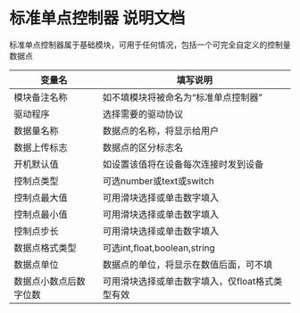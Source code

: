 # 标准单点控制器 说明文档
标准单点控制器属于基础模块，可用于任何情况，包括一个可完全自定义的控制量数据点

| 变量名 | 填写说明 |
| ---------- | --- |
| 模块备注名称 | 如不填模块将被命名为“标准单点控制器” |
| 驱动程序 | 选择需要的驱动协议 |
| 数据量名称 | 数据点的名称，将显示给用户 |
| 数据上传标志 | 数据点的区分标志名 |
| 开机默认值 | 如设置该值将在设备每次连接时发到设备 |
| 控制点类型 | 可选number或text或switch |
| 控制点最大值 | 可用滑块选择或单击数字填入 |
| 控制点最小值 | 可用滑块选择或单击数字填入 |
| 控制点步长 | 可用滑块选择或单击数字填入 |
| 数据点格式类型 | 可选int,float,boolean,string |
| 数据点单位 | 数据点的单位，将显示在数值后面，可不填 |
| 数据点小数点后数字位数 | 可用滑块选择或单击数字填入，仅float格式类型有效 |
